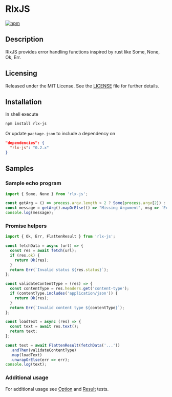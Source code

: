 # RlxJS

[![npm](https://img.shields.io/npm/v/rlx-js.svg)](https://www.npmjs.com/package/rlx-js)

## Description

RlxJS provides error handling functions inspired by rust like Some, None, Ok, Err.

## Licensing

Released under the MIT License.  See the [LICENSE][] file for further details.

[license]: LICENSE.md

## Installation

In shell execute

```bash
npm install rlx-js
```

Or update `package.json` to include a dependency on

```json
"dependencies": {
  "rlx-js": "0.2.x"
}
```

## Samples

### Sample echo program

```javascript
import { Some, None } from 'rlx-js';

const getArg = () => process.argv.length > 2 ? Some(process.argv[2]) : None();
const message = getArg().mapOrElse(() => "Missing Argument", msg => `Echo: ${msg}`);
console.log(message);
```

### Promise helpers

```javascript
import { Ok, Err, FlattenResult } from 'rlx-js';

const fetchData = async (url) => {
  const res = await fetch(url);
  if (res.ok) {
    return Ok(res);
  }
  return Err(`Invalid status ${res.status}`);
};

const validateContentType = (res) => {
  const contentType = res.headers.get('content-type');
  if (contentType.includes('application/json')) {
    return Ok(res);
  }
  return Err(`Invalid content type ${contentType}`);
};

const loadText = async (res) => {
  const text = await res.text();
  return text;
};

const text = await FlattenResult(fetchData('...'))
  .andThen(validateContentType)
  .map(loadText)
  .unwrapOrElse(err => err);
console.log(text);
```

### Additional usage

For additional usage see [Option][] and [Result][] tests.

[Option]: option.spec.js
[Result]: result.spec.js
